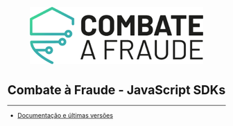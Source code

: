 <div align="center">
  
  [<img width="400px" src="/resources/combateafraude_logo.png?raw=true">](https://combateafraude.com)

  # Combate à Fraude - JavaScript SDKs
</div>

<hr>

- [Documentação e últimas versões](https://docs.combateafraude.com/docs/mobile/javascript/getting-started/)
